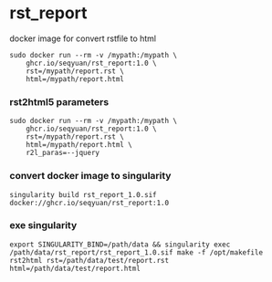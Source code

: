 # rst_report
docker image for convert rstfile to html


```shell
sudo docker run --rm -v /mypath:/mypath \
	ghcr.io/seqyuan/rst_report:1.0 \
	rst=/mypath/report.rst \
	html=/mypath/report.html
```

### rst2html5 parameters
```shell
sudo docker run --rm -v /mypath:/mypath \
	ghcr.io/seqyuan/rst_report:1.0 \
	rst=/mypath/report.rst \
	html=/mypath/report.html \
	r2l_paras=--jquery
```

### convert docker image to singularity
```shell
singularity build rst_report_1.0.sif docker://ghcr.io/seqyuan/rst_report:1.0
```
### exe singularity

```shell
export SINGULARITY_BIND=/path/data && singularity exec /path/data/rst_report/rst_report_1.0.sif make -f /opt/makefile rst2html rst=/path/data/test/report.rst html=/path/data/test/report.html
```
